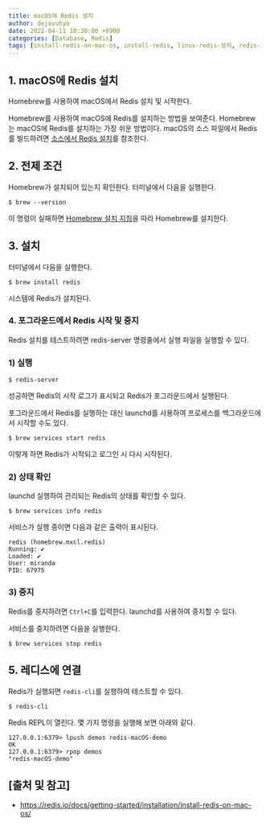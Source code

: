```yaml
---
title: macOS에 Redis 설치
author: dejavuhyo
date: 2022-04-11 18:30:00 +0900
categories: [Database, Redis]
tags: [install-redis-on-mac-os, install-redis, linux-redis-설치, redis-설치, macOS-레디스-설치, 레디스-설치]
---
```


## 1. macOS에 Redis 설치
Homebrew를 사용하여 macOS에서 Redis 설치 및 시작한다.

Homebrew를 사용하여 macOS에 Redis를 설치하는 방법을 보여준다. Homebrew는 macOS에 Redis를 설치하는 가장 쉬운 방법이다. macOS의 소스 파일에서 Redis를 빌드하려면 [소스에서 Redis 설치](https://redis.io/docs/getting-started/installation/install-redis-from-source/)를 참조한다.

## 2. 전제 조건
Homebrew가 설치되어 있는지 확인한다. 터미널에서 다음을 실행한다.

```shell
$ brew --version
```

이 명령이 실패하면 [Homebrew 설치 지침](https://brew.sh/)을 따라 Homebrew를 설치한다.

## 3. 설치
터미널에서 다음을 실행한다.

```shell
$ brew install redis
```

시스템에 Redis가 설치된다.

### 4. 포그라운드에서 Redis 시작 및 중지
Redis 설치를 테스트하려면 redis-server 명령줄에서 실행 파일을 실행할 수 있다.

### 1) 실행

```shell
$ redis-server
```

성공하면 Redis의 시작 로그가 표시되고 Redis가 포그라운드에서 실행된다.

포그라운드에서 Redis를 실행하는 대신 launchd를 사용하여 프로세스를 백그라운드에서 시작할 수도 있다.

```shell
$ brew services start redis
```

이렇게 하면 Redis가 시작되고 로그인 시 다시 시작된다.

### 2) 상태 확인
launchd 실행하여 관리되는 Redis의 상태를 확인할 수 있다.

```shell
$ brew services info redis
```

서비스가 실행 중이면 다음과 같은 출력이 표시된다.

```text
redis (homebrew.mxcl.redis)
Running: ✔
Loaded: ✔
User: miranda
PID: 67975
```

### 3) 중지
Redis를 중지하려면 `Ctrl+C`를 입력한다. launchd를 사용하여 중지할 수 있다.

서비스를 중지하려면 다음을 실행한다.

```shell
$ brew services stop redis
```

## 5. 레디스에 연결
Redis가 실행되면 `redis-cli`를 실행하여 테스트할 수 있다.

```shell
$ redis-cli
```

Redis REPL이 열린다. 몇 가지 명령을 실행해 보면 아래와 같다.

```shell
127.0.0.1:6379> lpush demos redis-macOS-demo
OK
127.0.0.1:6379> rpop demos
"redis-macOS-demo"
```

## [출처 및 참고]
* <https://redis.io/docs/getting-started/installation/install-redis-on-mac-os/>
